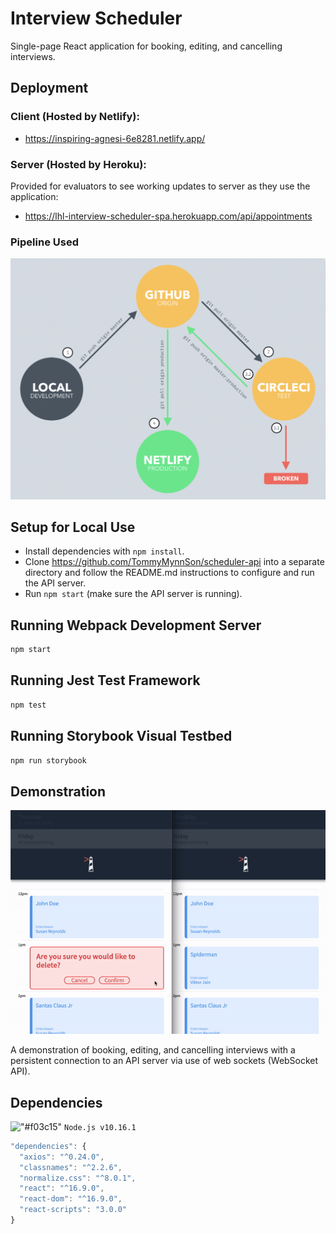 # Interview Scheduler
Single-page React application for booking, editing, and cancelling interviews.

## Deployment

### Client (Hosted by Netlify):
- https://inspiring-agnesi-6e8281.netlify.app/

### Server (Hosted by Heroku):
Provided for evaluators to see working updates to server as they use the application:
- https://lhl-interview-scheduler-spa.herokuapp.com/api/appointments

### Pipeline Used
!["Pipeline Used"](https://github.com/TommyMynnSon/scheduler/blob/master/docs/pipeline.png)

## Setup for Local Use

- Install dependencies with `npm install`.
- Clone https://github.com/TommyMynnSon/scheduler-api into a separate directory and follow the README.md instructions to configure and run the API server.
- Run `npm start` (make sure the API server is running).

## Running Webpack Development Server

```sh
npm start
```

## Running Jest Test Framework

```sh
npm test
```

## Running Storybook Visual Testbed

```sh
npm run storybook
```

## Demonstration
!["Application Demo"](https://github.com/TommyMynnSon/scheduler/blob/master/docs/ezgif.com-gif-maker.gif)

A demonstration of booking, editing, and cancelling interviews with a persistent connection to an API server via use of web sockets (WebSocket API).

## Dependencies

!["#f03c15"](https://via.placeholder.com/15/f03c15/000000?text=+) `Node.js v10.16.1`

```javascript
"dependencies": {
  "axios": "^0.24.0",
  "classnames": "^2.2.6",
  "normalize.css": "^8.0.1",
  "react": "^16.9.0",
  "react-dom": "^16.9.0",
  "react-scripts": "3.0.0"
}
```

